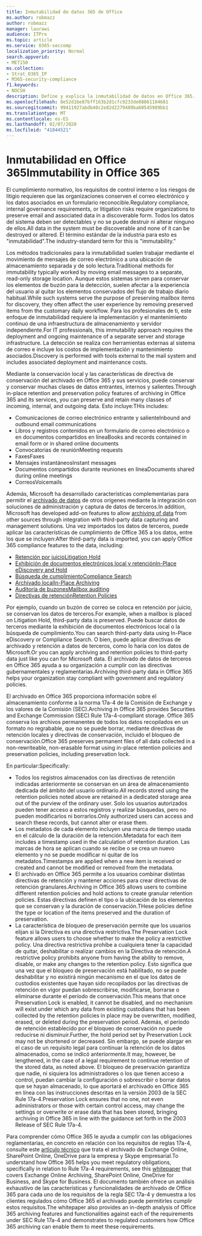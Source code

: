 ```yaml
---
title: Inmutabilidad de datos 365 de Office
ms.author: robmazz
author: robmazz
manager: laurawi
audience: ITPro
ms.topic: article
ms.service: O365-seccomp
localization_priority: Normal
search.appverid:
- MET150
ms.collection:
- Strat_O365_IP
- M365-security-compliance
f1.keywords:
- NOCSH
description: Define y explica la inmutabilidad de datos en Office 365.
ms.openlocfilehash: 8e52d1be87bff163b2d1cfc9233de08861104681
ms.sourcegitcommit: 99411927abdb40c2e82d2279489ba60545989bb1
ms.translationtype: MT
ms.contentlocale: es-ES
ms.lasthandoff: 02/07/2020
ms.locfileid: "41844521"
---
```

# <a name="immutability-in-office-365"></a><span data-ttu-id="b77c8-103">Inmutabilidad en Office 365</span><span class="sxs-lookup"><span data-stu-id="b77c8-103">Immutability in Office 365</span></span>

<span data-ttu-id="b77c8-104">El cumplimiento normativo, los requisitos de control interno o los riesgos de litigio requieren que las organizaciones conserven el correo electrónico y los datos asociados en un formulario reconocible.</span><span class="sxs-lookup"><span data-stu-id="b77c8-104">Regulatory compliance, internal governance requirements, or litigation risks require organizations to preserve email and associated data in a discoverable form.</span></span> <span data-ttu-id="b77c8-105">Todos los datos del sistema deben ser detectables y no se puede destruir ni alterar ninguno de ellos.</span><span class="sxs-lookup"><span data-stu-id="b77c8-105">All data in the system must be discoverable and none of it can be destroyed or altered.</span></span> <span data-ttu-id="b77c8-106">El término estándar de la industria para esto es "inmutabilidad".</span><span class="sxs-lookup"><span data-stu-id="b77c8-106">The industry-standard term for this is "immutability."</span></span>

<span data-ttu-id="b77c8-107">Los métodos tradicionales para la inmutabilidad suelen trabajar mediante el movimiento de mensajes de correo electrónico a una ubicación de almacenamiento separada y de solo lectura.</span><span class="sxs-lookup"><span data-stu-id="b77c8-107">Traditional methods for immutability typically worked by moving email messages to a separate, read-only storage location.</span></span> <span data-ttu-id="b77c8-108">Aunque estos sistemas sirven para conservar los elementos de buzón para la detección, suelen afectar a la experiencia del usuario al quitar los elementos conservados del flujo de trabajo diario habitual.</span><span class="sxs-lookup"><span data-stu-id="b77c8-108">While such systems serve the purpose of preserving mailbox items for discovery, they often affect the user experience by removing preserved items from the customary daily workflow.</span></span> <span data-ttu-id="b77c8-109">Para los profesionales de ti, este enfoque de inmutabilidad requiere la implementación y el mantenimiento continuo de una infraestructura de almacenamiento y servidor independiente.</span><span class="sxs-lookup"><span data-stu-id="b77c8-109">For IT professionals, this immutability approach requires the deployment and ongoing maintenance of a separate server and storage infrastructure.</span></span> <span data-ttu-id="b77c8-110">La detección se realiza con herramientas externas al sistema de correo e incluye los costos de implementación y mantenimiento asociados.</span><span class="sxs-lookup"><span data-stu-id="b77c8-110">Discovery is performed with tools external to the mail system and includes associated deployment and maintenance costs.</span></span>

<span data-ttu-id="b77c8-111">Mediante la conservación local y las características de directiva de conservación del archivado en Office 365 y sus servicios, puede conservar y conservar muchas clases de datos entrantes, internos y salientes.</span><span class="sxs-lookup"><span data-stu-id="b77c8-111">Through in-place retention and preservation policy features of archiving in Office 365 and its services, you can preserve and retain many classes of incoming, internal, and outgoing data.</span></span> <span data-ttu-id="b77c8-112">Esto incluye:</span><span class="sxs-lookup"><span data-stu-id="b77c8-112">THis includes:</span></span>

- <span data-ttu-id="b77c8-113">Comunicaciones de correo electrónico entrante y saliente</span><span class="sxs-lookup"><span data-stu-id="b77c8-113">Inbound and outbound email communications</span></span>
- <span data-ttu-id="b77c8-114">Libros y registros contenidos en un formulario de correo electrónico o en documentos compartidos en línea</span><span class="sxs-lookup"><span data-stu-id="b77c8-114">Books and records contained in email form or in shared online documents</span></span>
- <span data-ttu-id="b77c8-115">Convocatorias de reunión</span><span class="sxs-lookup"><span data-stu-id="b77c8-115">Meeting requests</span></span>
- <span data-ttu-id="b77c8-116">Faxes</span><span class="sxs-lookup"><span data-stu-id="b77c8-116">Faxes</span></span>
- <span data-ttu-id="b77c8-117">Mensajes instantáneos</span><span class="sxs-lookup"><span data-stu-id="b77c8-117">Instant messages</span></span>
- <span data-ttu-id="b77c8-118">Documentos compartidos durante reuniones en línea</span><span class="sxs-lookup"><span data-stu-id="b77c8-118">Documents shared during online meetings</span></span>
- <span data-ttu-id="b77c8-119">Correos</span><span class="sxs-lookup"><span data-stu-id="b77c8-119">Voicemails</span></span>

<span data-ttu-id="b77c8-120">Además, Microsoft ha desarrollado características complementarias para permitir el [archivado de datos](https://support.office.com/article/Archiving-third-party-data-in-Office-365-0ce338d5-3666-4a18-86ab-c6910ff408cc) de otros orígenes mediante la integración con soluciones de administración y captura de datos de terceros.</span><span class="sxs-lookup"><span data-stu-id="b77c8-120">In addition, Microsoft has developed add-on features to allow [archiving of data](https://support.office.com/article/Archiving-third-party-data-in-Office-365-0ce338d5-3666-4a18-86ab-c6910ff408cc) from other sources through integration with third-party data capturing and management solutions.</span></span> <span data-ttu-id="b77c8-121">Una vez importados los datos de terceros, puede aplicar las características de cumplimiento de Office 365 a los datos, entre los que se incluyen:</span><span class="sxs-lookup"><span data-stu-id="b77c8-121">After third-party data is imported, you can apply Office 365 compliance features to the data, including:</span></span>

- [<span data-ttu-id="b77c8-122">Retención por juicio</span><span class="sxs-lookup"><span data-stu-id="b77c8-122">Litigation Hold</span></span>](https://docs.microsoft.com/microsoft-365/compliance/create-a-litigation-hold)
- [<span data-ttu-id="b77c8-123">Exhibición de documentos electrónicos local y retención</span><span class="sxs-lookup"><span data-stu-id="b77c8-123">In-Place eDiscovery and Hold</span></span>](https://docs.microsoft.com/microsoft-365/compliance/manage-legal-investigations)
- [<span data-ttu-id="b77c8-124">Búsqueda de cumplimiento</span><span class="sxs-lookup"><span data-stu-id="b77c8-124">Compliance Search</span></span>](https://docs.microsoft.com/microsoft-365/compliance/search-for-content)
- [<span data-ttu-id="b77c8-125">Archivado local</span><span class="sxs-lookup"><span data-stu-id="b77c8-125">In-Place Archiving</span></span>](https://docs.microsoft.com/microsoft-365/compliance/enable-archive-mailboxes)
- [<span data-ttu-id="b77c8-126">Auditoría de buzones</span><span class="sxs-lookup"><span data-stu-id="b77c8-126">Mailbox auditing</span></span>](https://docs.microsoft.com/microsoft-365/compliance/enable-mailbox-auditing)
- [<span data-ttu-id="b77c8-127">Directivas de retención</span><span class="sxs-lookup"><span data-stu-id="b77c8-127">Retention Policies</span></span>](https://docs.microsoft.com/microsoft-365/compliance/retention-policies)

<span data-ttu-id="b77c8-128">Por ejemplo, cuando un buzón de correo se coloca en retención por juicio, se conservan los datos de terceros.</span><span class="sxs-lookup"><span data-stu-id="b77c8-128">For example, when a mailbox is placed on Litigation Hold, third-party data is preserved.</span></span> <span data-ttu-id="b77c8-129">Puede buscar datos de terceros mediante la exhibición de documentos electrónicos local o la búsqueda de cumplimiento.</span><span class="sxs-lookup"><span data-stu-id="b77c8-129">You can search third-party data using In-Place eDiscovery or Compliance Search.</span></span> <span data-ttu-id="b77c8-130">O bien, puede aplicar directivas de archivado y retención a datos de terceros, como lo haría con los datos de Microsoft.</span><span class="sxs-lookup"><span data-stu-id="b77c8-130">Or you can apply archiving and retention policies to third-party data just like you can for Microsoft data.</span></span> <span data-ttu-id="b77c8-131">El archivado de datos de terceros en Office 365 ayuda a su organización a cumplir con las directivas gubernamentales y reglamentarias.</span><span class="sxs-lookup"><span data-stu-id="b77c8-131">Archiving third-party data in Office 365 helps your organization stay compliant with government and regulatory policies.</span></span>

<span data-ttu-id="b77c8-132">El archivado en Office 365 proporciona información sobre el almacenamiento conforme a la norma 17a-4 de la Comisión de Exchange y los valores de la Comisión (SEC).</span><span class="sxs-lookup"><span data-stu-id="b77c8-132">Archiving in Office 365 provides Securities and Exchange Commission (SEC) Rule 17a-4-compliant storage.</span></span> <span data-ttu-id="b77c8-133">Office 365 conserva los archivos permanentes de todos los datos recopilados en un formato no regrabable, que no se puede borrar, mediante directivas de retención locales y directivas de conservación, incluido el bloqueo de conservación.</span><span class="sxs-lookup"><span data-stu-id="b77c8-133">Office 365 preserves permanent files of all data collected in a non-rewriteable, non-erasable format using in-place retention policies and preservation policies, including preservation lock.</span></span>

<span data-ttu-id="b77c8-134">En particular:</span><span class="sxs-lookup"><span data-stu-id="b77c8-134">Specifically:</span></span>

- <span data-ttu-id="b77c8-135">Todos los registros almacenados con las directivas de retención indicadas anteriormente se conservan en un área de almacenamiento dedicada del ámbito del usuario ordinario.</span><span class="sxs-lookup"><span data-stu-id="b77c8-135">All records stored using the retention policies noted above are retained in a dedicated storage area out of the purview of the ordinary user.</span></span> <span data-ttu-id="b77c8-136">Solo los usuarios autorizados pueden tener acceso a estos registros y realizar búsquedas, pero no pueden modificarlos ni borrarlos.</span><span class="sxs-lookup"><span data-stu-id="b77c8-136">Only authorized users can access and search these records, but cannot alter or erase them.</span></span>
- <span data-ttu-id="b77c8-137">Los metadatos de cada elemento incluyen una marca de tiempo usada en el cálculo de la duración de la retención.</span><span class="sxs-lookup"><span data-stu-id="b77c8-137">Metadata for each item includes a timestamp used in the calculation of retention duration.</span></span> <span data-ttu-id="b77c8-138">Las marcas de hora se aplican cuando se recibe o se crea un nuevo elemento y no se puede modificar ni quitar de los metadatos.</span><span class="sxs-lookup"><span data-stu-id="b77c8-138">Timestamps are applied when a new item is received or created and cannot be modified or removed from the metadata.</span></span>
- <span data-ttu-id="b77c8-139">El archivado en Office 365 permite a los usuarios combinar distintas directivas de retención y mantener acciones para crear directivas de retención granulares.</span><span class="sxs-lookup"><span data-stu-id="b77c8-139">Archiving in Office 365 allows users to combine different retention policies and hold actions to create granular retention policies.</span></span> <span data-ttu-id="b77c8-140">Estas directivas definen el tipo o la ubicación de los elementos que se conservan y la duración de conservación.</span><span class="sxs-lookup"><span data-stu-id="b77c8-140">THese policies define the type or location of the items preserved and the duration of preservation.</span></span>
- <span data-ttu-id="b77c8-141">La característica de bloqueo de preservación permite que los usuarios elijan si la Directiva es una directiva restrictiva.</span><span class="sxs-lookup"><span data-stu-id="b77c8-141">The Preservation Lock feature allows users to choose whether to make the policy a restrictive policy.</span></span> <span data-ttu-id="b77c8-142">Una directiva restrictiva prohíbe a cualquiera tener la capacidad de quitar, deshabilitar o realizar cambios en la Directiva de retención.</span><span class="sxs-lookup"><span data-stu-id="b77c8-142">A restrictive policy prohibits anyone from having the ability to remove, disable, or make any changes to the retention policy.</span></span> <span data-ttu-id="b77c8-143">Esto significa que una vez que el bloqueo de preservación está habilitado, no se puede deshabilitar y no existirá ningún mecanismo en el que los datos de custodios existentes que hayan sido recopilados por las directivas de retención en vigor puedan sobrescribirse, modificarse, borrarse o eliminarse durante el período de conservación.</span><span class="sxs-lookup"><span data-stu-id="b77c8-143">This means that once Preservation Lock is enabled, it cannot be disabled, and no mechanism will exist under which any data from existing custodians that has been collected by the retention policies in place may be overwritten, modified, erased, or deleted during the preservation period.</span></span> <span data-ttu-id="b77c8-144">Además, el período de retención establecido por el bloqueo de conservación no puede reducirse ni disminuir.</span><span class="sxs-lookup"><span data-stu-id="b77c8-144">Further, the hold period set by Preservation Lock may not be shortened or decreased.</span></span> <span data-ttu-id="b77c8-145">Sin embargo, se puede alargar en el caso de un requisito legal para continuar la retención de los datos almacenados, como se indicó anteriormente.</span><span class="sxs-lookup"><span data-stu-id="b77c8-145">It may, however, be lengthened, in the case of a legal requirement to continue retention of the stored data, as noted above.</span></span> <span data-ttu-id="b77c8-146">El bloqueo de preservación garantiza que nadie, ni siquiera los administradores o los que tienen acceso a control, puedan cambiar la configuración o sobrescribir o borrar datos que se hayan almacenado, lo que aportará el archivado en Office 365 en línea con las instrucciones descritas en la versión 2003 de la SEC Rule 17a-4.</span><span class="sxs-lookup"><span data-stu-id="b77c8-146">Preservation Lock ensures that no one, not even administrators or those with certain control access, may change the settings or overwrite or erase data that has been stored, bringing archiving in Office 365 in line with the guidance set forth in the 2003 Release of SEC Rule 17a-4.</span></span>

<span data-ttu-id="b77c8-147">Para comprender cómo Office 365 le ayuda a cumplir con las obligaciones reglamentarias, en concreto en relación con los requisitos de reglas 17a-4, consulte este [artículo técnico](https://go.microsoft.com/fwlink/?linkid=830440) que trata el archivado de Exchange Online, SharePoint Online, OneDrive para la empresa y Skype empresarial.</span><span class="sxs-lookup"><span data-stu-id="b77c8-147">To understand how Office 365 helps you meet regulatory obligations, specifically in relation to Rule 17a-4 requirements, see this [whitepaper](https://go.microsoft.com/fwlink/?linkid=830440) that covers Exchange Online Archiving, SharePoint Online, OneDrive for Business, and Skype for Business.</span></span> <span data-ttu-id="b77c8-148">El documento también ofrece un análisis exhaustivo de las características y funcionalidades de archivado de Office 365 para cada uno de los requisitos de la regla SEC 17a-4 y demuestra a los clientes regulados cómo Office 365 el archivado puede permitirles cumplir estos requisitos.</span><span class="sxs-lookup"><span data-stu-id="b77c8-148">The whitepaper also provides an in-depth analysis of Office 365 archiving features and functionalities against each of the requirements under SEC Rule 17a-4 and demonstrates to regulated customers how Office 365 archiving can enable them to meet these requirements.</span></span>